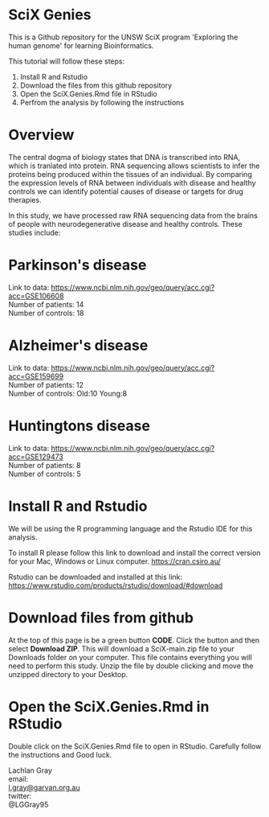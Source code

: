 # SciX Genies

This is a Github repository for the UNSW SciX program 'Exploring the human genome' for learning Bioinformatics.

This tutorial will follow these steps:

1. Install R and Rstudio
2. Download the files from this github repository
3. Open the SciX.Genies.Rmd file in RStudio
4. Perfrom the analysis by following the instructions

# Overview
The central dogma of biology states that DNA is transcribed into RNA, which is tranlated into protein. RNA sequencing allows scientists to infer the proteins being produced within the tissues of an individual. By comparing the expression levels of RNA between individuals with disease and healthy controls we can identify potential causes of disease or targets for drug therapies. 

In this study, we have processed raw RNA sequencing data from the brains of people with neurodegenerative disease and healthy controls. These studies include:

# Parkinson's disease
Link to data: https://www.ncbi.nlm.nih.gov/geo/query/acc.cgi?acc=GSE106608 \
Number of patients: 14 \
Number of controls: 18

# Alzheimer's disease
Link to data: https://www.ncbi.nlm.nih.gov/geo/query/acc.cgi?acc=GSE159699 \
Number of patients: 12 \
Number of controls: Old:10 Young:8 

# Huntingtons disease
Link to data: https://www.ncbi.nlm.nih.gov/geo/query/acc.cgi?acc=GSE129473 \
Number of patients: 8 \
Number of controls: 5 

# Install R and Rstudio
We will be using the R programming language and the Rstudio IDE for this analysis.

To install R please follow this link to download and install the correct version for your Mac, Windows or Linux computer.
https://cran.csiro.au/

Rstudio can be downloaded and installed at this link:
https://www.rstudio.com/products/rstudio/download/#download

# Download files from github
At the top of this page is be a green button **CODE**. Click the button and then select **Download ZIP**.
This will download a SciX-main.zip file to your Downloads folder on your computer. This file contains everything you will need to perform this study. 
Unzip the file by double clicking and move the unzipped directory to your Desktop.

# Open the SciX.Genies.Rmd in RStudio 
Double click on the SciX.Genies.Rmd file to open in RStudio. Carefully follow the instructions and Good luck.


Lachlan Gray \
email: \
l.gray@garvan.org.au \
twitter: \
@LGGray95








